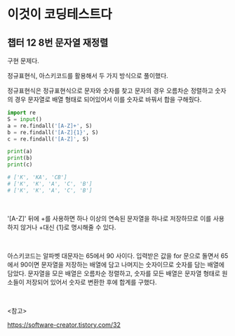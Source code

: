 # 이것이 코딩테스트다

## 챕터 12 8번 문자열 재정렬

구현 문제다.

정규표현식, 아스키코드를 활용해서 두 가지 방식으로 풀이했다.

정규표현식은 정규표현식으로 문자와 숫자를 찾고 문자의 경우 오름차순 정렬하고 숫자의 경우 문자열로 배열 형태로 되어있어서 이를 숫자로 바꿔서 합을 구해줬다.

```python
import re
S = input()
a = re.findall('[A-Z]+', S)
b = re.findall('[A-Z]{1}', S)
c = re.findall('[A-Z]', S)

print(a)
print(b)
print(c)

# ['K', 'KA', 'CB']
# ['K', 'K', 'A', 'C', 'B']
# ['K', 'K', 'A', 'C', 'B']
```

<br>

'[A-Z]' 뒤에 +를 사용하면 하나 이상의 연속된 문자열을 하나로 저장하므로 이를 사용하지 않거나 +대신 {1}로 명시해줄 수 있다.

<br>

아스키코드는 알파벳 대문자는 65에서 90 사이다. 입력받은 값을 for 문으로 돌면서 65에서 90이면 문자열을 저장하는 배열에 담고 나머지는 숫자이므로 숫자를 담는 배열에 담았다. 문자열을 모은 배열은 오름차순 정렬하고, 숫자를 모든 배열은 문자열 형태로 원소들이 저장되어 있어서 숫자로 변환한 후에 합계를 구했다.

<br>

<참고>

https://software-creator.tistory.com/32